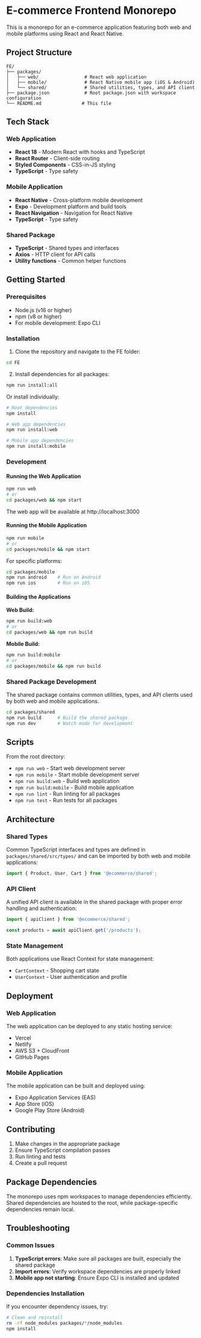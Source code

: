 # E-commerce Frontend Monorepo

This is a monorepo for an e-commerce application featuring both web and mobile platforms using React and React Native.

## Project Structure

```
FE/
├── packages/
│   ├── web/                 # React web application
│   ├── mobile/              # React Native mobile app (iOS & Android)
│   └── shared/              # Shared utilities, types, and API client
├── package.json             # Root package.json with workspace configuration
└── README.md               # This file
```

## Tech Stack

### Web Application
- **React 18** - Modern React with hooks and TypeScript
- **React Router** - Client-side routing
- **Styled Components** - CSS-in-JS styling
- **TypeScript** - Type safety

### Mobile Application  
- **React Native** - Cross-platform mobile development
- **Expo** - Development platform and build tools
- **React Navigation** - Navigation for React Native
- **TypeScript** - Type safety

### Shared Package
- **TypeScript** - Shared types and interfaces
- **Axios** - HTTP client for API calls
- **Utility functions** - Common helper functions

## Getting Started

### Prerequisites
- Node.js (v16 or higher)
- npm (v8 or higher)
- For mobile development: Expo CLI

### Installation

1. Clone the repository and navigate to the FE folder:
```bash
cd FE
```

2. Install dependencies for all packages:
```bash
npm run install:all
```

Or install individually:
```bash
# Root dependencies
npm install

# Web app dependencies
npm run install:web

# Mobile app dependencies  
npm run install:mobile
```

### Development

#### Running the Web Application
```bash
npm run web
# or
cd packages/web && npm start
```
The web app will be available at http://localhost:3000

#### Running the Mobile Application
```bash
npm run mobile
# or  
cd packages/mobile && npm start
```

For specific platforms:
```bash
cd packages/mobile
npm run android    # Run on Android
npm run ios        # Run on iOS
```

#### Building the Applications

**Web Build:**
```bash
npm run build:web
# or
cd packages/web && npm run build
```

**Mobile Build:**
```bash
npm run build:mobile
# or
cd packages/mobile && npm run build
```

### Shared Package Development

The shared package contains common utilities, types, and API clients used by both web and mobile applications.

```bash
cd packages/shared
npm run build      # Build the shared package
npm run dev        # Watch mode for development
```

## Scripts

From the root directory:
- `npm run web` - Start web development server
- `npm run mobile` - Start mobile development server  
- `npm run build:web` - Build web application
- `npm run build:mobile` - Build mobile application
- `npm run lint` - Run linting for all packages
- `npm run test` - Run tests for all packages

## Architecture

### Shared Types
Common TypeScript interfaces and types are defined in `packages/shared/src/types/` and can be imported by both web and mobile applications:

```typescript
import { Product, User, Cart } from '@ecommerce/shared';
```

### API Client
A unified API client is available in the shared package with proper error handling and authentication:

```typescript
import { apiClient } from '@ecommerce/shared';

const products = await apiClient.get('/products');
```

### State Management
Both applications use React Context for state management:
- `CartContext` - Shopping cart state
- `UserContext` - User authentication and profile

## Deployment

### Web Application
The web application can be deployed to any static hosting service:
- Vercel
- Netlify
- AWS S3 + CloudFront
- GitHub Pages

### Mobile Application
The mobile application can be built and deployed using:
- Expo Application Services (EAS)
- App Store (iOS)
- Google Play Store (Android)

## Contributing

1. Make changes in the appropriate package
2. Ensure TypeScript compilation passes
3. Run linting and tests
4. Create a pull request

## Package Dependencies

The monorepo uses npm workspaces to manage dependencies efficiently. Shared dependencies are hoisted to the root, while package-specific dependencies remain local.

## Troubleshooting

### Common Issues

1. **TypeScript errors**: Make sure all packages are built, especially the shared package
2. **Import errors**: Verify workspace dependencies are properly linked
3. **Mobile app not starting**: Ensure Expo CLI is installed and updated

### Dependencies Installation
If you encounter dependency issues, try:
```bash
# Clean and reinstall
rm -rf node_modules packages/*/node_modules
npm install
```
